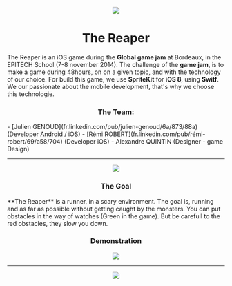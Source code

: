<p align="center">
  <img src ="https://raw.githubusercontent.com/JulienGenoud/TheReaper/master/Ressources/player.gif"/>
</p>
<h1 align="center">The Reaper</h1>

The Reaper is an iOS game during the **Global game jam** at Bordeaux, in the EPITECH School (7-8 november 2014).
The challenge of the **game jam**, is to make a game during 48hours, on on a given topic, and with the technology of our choice. For build this game, we use **SpriteKit** for **iOS 8**, using **Switf**. We our passionate about the mobile development, that's why we choose this technologie.

<h3 align="center">The Team:</h3>
- [Julien GENOUD](fr.linkedin.com/pub/julien-genoud/6a/873/88a) (Developer Android / iOS)
- [Rémi ROBERT](fr.linkedin.com/pub/rémi-robert/69/a58/704) (Developer iOS)
- Alexandre QUINTIN (Designer - game Design)
<hr>
<p align="center">
  <img src ="https://raw.githubusercontent.com/JulienGenoud/TheReaper/master/Ressources/monster1.gif"/>
</p>

<h3 align="center">The Goal</h3>
**The Reaper** is a runner, in a scary environment. The goal is, running and as far as possible without getting caught by the monsters. You can put obstacles in the way of watches (Green in the game). But be carefull to the red obstacles, they slow you down.

<h3 align="center">Demonstration</h3>
<p align="center">
  <img src ="https://raw.githubusercontent.com/JulienGenoud/TheReaper/master/Ressources/record1.gif"/>
</p>
<hr>

<p align="center">
  <img src ="https://raw.githubusercontent.com/JulienGenoud/TheReaper/master/Ressources/monster.png"/>
</p>
